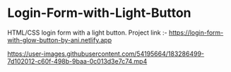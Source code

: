 # Login-Form-with-Light-Button
HTML/CSS login form with a light button.
Project link :- https://login-form-with-glow-button-by-ani.netlify.app


https://user-images.githubusercontent.com/54195664/183286499-7d102012-c60f-498b-9baa-0c013d3e7c74.mp4

